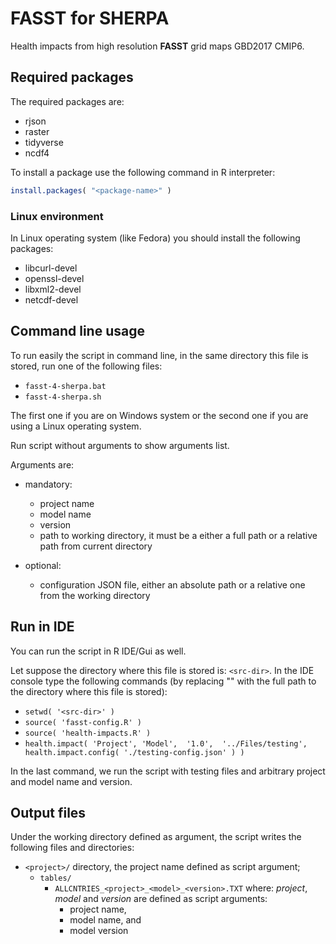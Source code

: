 
# **FASST** for **SHERPA** #

Health impacts from high resolution **FASST** grid maps GBD2017 CMIP6.


## Required packages ##

The required packages are:

 * rjson
 * raster
 * tidyverse
 * ncdf4

To install a package use the following command in R interpreter:
```R
install.packages( "<package-name>" )
```


### Linux environment ###

In Linux operating system (like Fedora) you should install the following packages:

 * libcurl-devel
 * openssl-devel
 * libxml2-devel
 * netcdf-devel


## Command line usage ##

To run easily the script in command line, in the same directory this file is stored, run one of the following files:

 * `fasst-4-sherpa.bat`
 * `fasst-4-sherpa.sh`

The first one if you are on Windows system or the second one if you are using a Linux operating system.


Run script without arguments to show arguments list.

Arguments are:

 * mandatory:
    * project name
    * model name
    * version
    * path to working directory, it must be a either a full path or a relative path from current directory

 * optional:
    * configuration JSON file, either an absolute path or a relative one from the working directory


## Run in IDE ##

You can run the script in R IDE/Gui as well.

Let suppose the directory where this file is stored is: `<src-dir>`.
In the IDE console type the following commands (by replacing "<src-dir>" with the full path to the directory where this file is stored):

 * `setwd( '<src-dir>' )`
 * `source( 'fasst-config.R' )`
 * `source( 'health-impacts.R' )`
 * `health.impact( 'Project', 'Model',  '1.0',  '../Files/testing',  health.impact.config( './testing-config.json' ) )`

In the last command, we run the script with testing files and arbitrary project and model name and version.


## Output files ##

Under the working directory defined as argument, the script writes the following files and directories:

 * `<project>/` directory, the project name defined as script argument;
    * `tables/`
       * `ALLCNTRIES_<project>_<model>_<version>.TXT` where: _project_, _model_ and _version_ are defined as script arguments:
          * project name,
          * model name, and
          * model version
